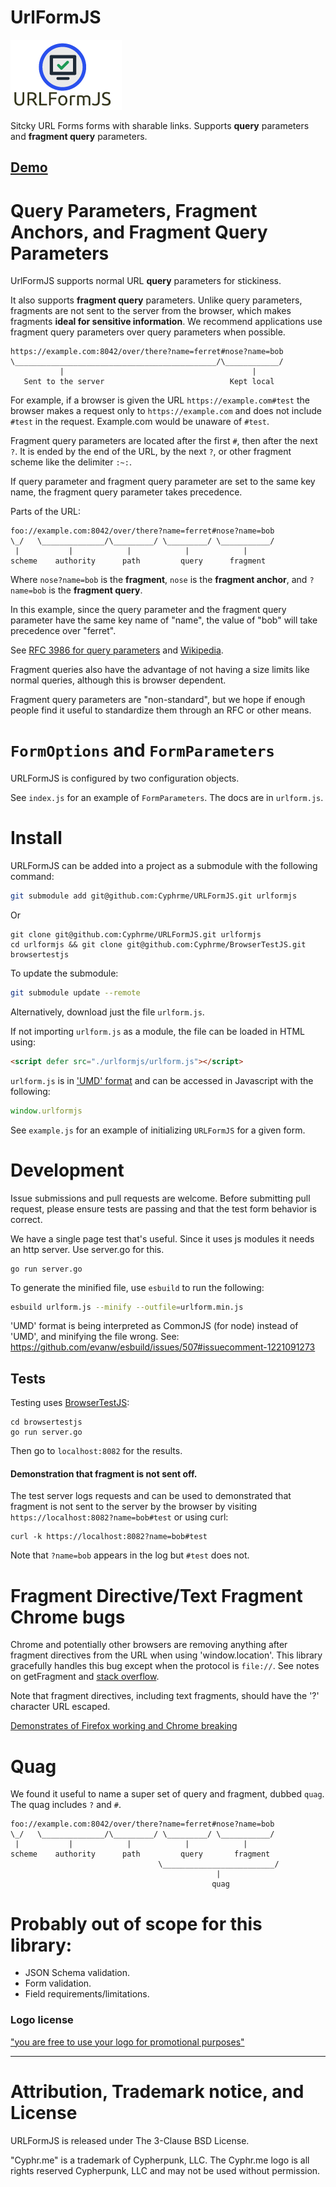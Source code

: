 # UrlFormJS 

![URLFormJS](./urlformjs.png)

Sitcky URL Forms forms with sharable links.  Supports **query** parameters and
**fragment query** parameters.

## [Demo](https://cyphrme.github.io/URLFormJS/#?first_name=Bob&last_name=Smith&email_address=bob@something.com&phone_number=1234567890&subscribe_latest_news=true&country_select=1&uri_settable=true:~:text=Bob)


# Query Parameters, Fragment Anchors, and Fragment Query Parameters
UrlFormJS supports normal URL **query** parameters for stickiness.  

It also supports **fragment query** parameters.  Unlike query parameters,
fragments are not sent to the server from the browser, which makes fragments
**ideal for sensitive information**.  We recommend applications use fragment
query parameters over query parameters when possible.   

    https://example.com:8042/over/there?name=ferret#nose?name=bob
    \_____________________________________________/\____________/
               |                                          |
       Sent to the server                            Kept local

For example, if a browser is given the URL `https://example.com#test` the browser
makes a request only to `https://example.com` and does not include `#test` in the
request.  Example.com would be unaware of `#test`.

Fragment query parameters are located after the first `#`, then after the next
`?`.  It is ended by the end of the URL, by the next `?`, or other fragment
scheme like the delimiter `:~:`.  

If query parameter and fragment query parameter are set to the same key name,
the fragment query parameter takes precedence.  

Parts of the URL:

    foo://example.com:8042/over/there?name=ferret#nose?name=bob
    \_/   \______________/\_________/ \_________/ \___________/
     |           |            |            |            |
    scheme    authority      path         query      fragment


Where `nose?name=bob` is the **fragment**, `nose` is the **fragment anchor**,
and `?name=bob` is the **fragment query**.  

In this example, since the query parameter
and the fragment query parameter have the same key name of "name", the value of
"bob" will take precedence over "ferret".  


See [RFC 3986 for query
parameters](https://www.rfc-editor.org/rfc/rfc3986#section-3.5) and [Wikipedia](https://en.wikipedia.org/wiki/URI_fragment).

Fragment queries also have the advantage of not having a size limits like normal
queries, although this is browser dependent.  

Fragment query parameters are "non-standard", but we hope if enough people find
it useful to standardize them through an RFC or other means.  


# `FormOptions` and `FormParameters`
URLFormJS is configured by two configuration objects.  

See `index.js` for an example of `FormParameters`.  The docs are in `urlform.js`.


# Install
URLFormJS can be added into a project as a submodule with the following command:

``` sh
git submodule add git@github.com:Cyphrme/URLFormJS.git urlformjs
```
Or
```
git clone git@github.com:Cyphrme/URLFormJS.git urlformjs
cd urlformjs && git clone git@github.com:Cyphrme/BrowserTestJS.git browsertestjs
```

To update the submodule:

```sh
git submodule update --remote
```

Alternatively, download just the file `urlform.js`.

If not importing `urlform.js` as a module, the file can be loaded in HTML using:

``` HTML
<script defer src="./urlformjs/urlform.js"></script>
```

`urlform.js` is in ['UMD' format](https://github.com/umdjs/umd) and can be accessed
in Javascript with the following:
``` Javascript
window.urlformjs
```

See `example.js` for an example of initializing `URLFormJS` for a given form.

# Development
Issue submissions and pull requests are welcome.  Before submitting pull
request, please ensure tests are passing and that the test form behavior is
correct.

We have a single page test that's useful.  Since it uses js modules it needs an
http server.  Use server.go for this.

```
go run server.go
```

To generate the minified file, use `esbuild` to run the following:

```sh
esbuild urlform.js --minify --outfile=urlform.min.js
```

'UMD' format is being interpreted as CommonJS (for node) instead of 'UMD', and
minifying the file wrong. See:
https://github.com/evanw/esbuild/issues/507#issuecomment-1221091273

## Tests
Testing uses [BrowserTestJS](https://github.com/Cyphrme/BrowserTestJS):

```
cd browsertestjs
go run server.go
```

Then go to `localhost:8082` for the results.


#### Demonstration that fragment is not sent off.  
The test server logs requests and can be used to demonstrated that
fragment is not sent to the server by the browser by visiting
`https://localhost:8082?name=bob#test` or using curl:

```
curl -k https://localhost:8082?name=bob#test
```

Note that `?name=bob` appears in the log but `#test` does not.  

# Fragment Directive/Text Fragment Chrome bugs
Chrome and potentially other browsers are removing anything after fragment
directives from the URL when using 'window.location'.  This library gracefully
handles this bug except when the protocol is `file://`.  See notes on
getFragment and [stack overflow](https://stackoverflow.com/a/73366996/1923095).

Note that fragment directives, including text fragments, should have the '?'
character URL escaped.

[Demonstrates of Firefox working and Chrome
breaking](https://cyphrme.github.io/URLFormJS/fragment_text_demonstration.html)



# Quag

We found it useful to name a super set of query and fragment, dubbed `quag`.
The quag includes `?` and `#`.

    foo://example.com:8042/over/there?name=ferret#nose?name=bob
    \_/   \______________/\_________/ \_________/ \___________/
     |           |            |            |            |
    scheme    authority      path         query       fragment
                                     \_________________________/
                                                  | 
                                                 quag

# Probably out of scope for this library:
- JSON Schema validation. 
- Form validation.  
- Field requirements/limitations. 

### Logo license
["you are free to use your logo for promotional purposes"](https://support.freelogodesign.org/hc/en-us/categories/360003253451-Copyrights)

----------------------------------------------------------------------
# Attribution, Trademark notice, and License
URLFormJS is released under The 3-Clause BSD License. 

"Cyphr.me" is a trademark of Cypherpunk, LLC. The Cyphr.me logo is all rights
reserved Cypherpunk, LLC and may not be used without permission.

